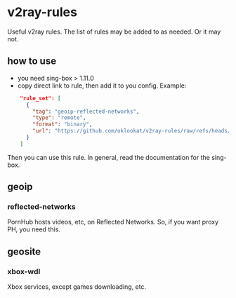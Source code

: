 # v2ray-rules

Useful v2ray rules. The list of rules may be added to as needed. Or it may not.

## how to use

- you need sing-box > 1.11.0
- copy direct link to rule, then add it to you config. Example:

```json
    "rule_set": [
      {
        "tag": "geoip-reflected-networks",
        "type": "remote",
        "format": "binary",
        "url": "https://github.com/oklookat/v2ray-rules/raw/refs/heads/main/sing-box/geoip/reflected-networks.srs"
      }
    ]
```

Then you can use this rule. In general, read the documentation for the sing-box.

## geoip

### reflected-networks

PornHub hosts videos, etc, on Reflected Networks. So, if you want proxy PH, you need this.

## geosite

### xbox-wdl

Xbox services, except games downloading, etc.
